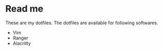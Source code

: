# Read me

These are my dotfiles. The dotfiles are available for following softwares.

 - Vim
 - Ranger
 - Alacritty
